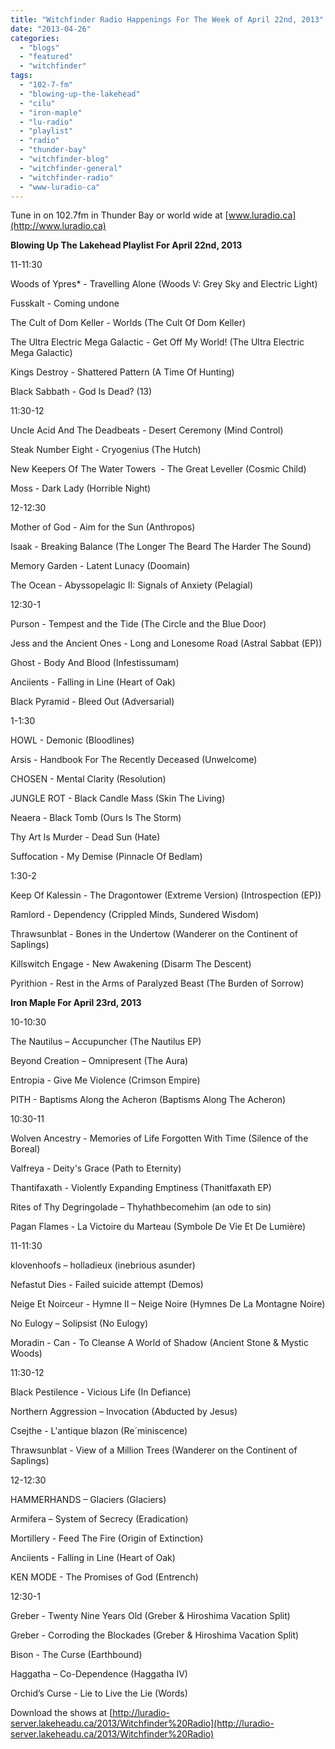 ```yaml
---
title: "Witchfinder Radio Happenings For The Week of April 22nd, 2013"
date: "2013-04-26"
categories: 
  - "blogs"
  - "featured"
  - "witchfinder"
tags: 
  - "102-7-fm"
  - "blowing-up-the-lakehead"
  - "cilu"
  - "iron-maple"
  - "lu-radio"
  - "playlist"
  - "radio"
  - "thunder-bay"
  - "witchfinder-blog"
  - "witchfinder-general"
  - "witchfinder-radio"
  - "www-luradio-ca"
---
```


Tune in on 102.7fm in Thunder Bay or world wide at [www.luradio.ca](http://www.luradio.ca)

**Blowing Up The Lakehead Playlist For April 22nd, 2013**

11-11:30

Woods of Ypres\* - Travelling Alone (Woods V: Grey Sky and Electric Light)

Fusskalt - Coming undone

The Cult of Dom Keller - Worlds (The Cult Of Dom Keller)

The Ultra Electric Mega Galactic - Get Off My World! (The Ultra Electric Mega Galactic)

Kings Destroy - Shattered Pattern (A Time Of Hunting)

Black Sabbath - God Is Dead? (13)

11:30-12

Uncle Acid And The Deadbeats - Desert Ceremony (Mind Control)

Steak Number Eight - Cryogenius (The Hutch)

New Keepers Of The Water Towers  - The Great Leveller (Cosmic Child)

Moss - Dark Lady (Horrible Night)

12-12:30

Mother of God - Aim for the Sun (Anthropos)

Isaak - Breaking Balance (The Longer The Beard The Harder The Sound)

Memory Garden - Latent Lunacy (Doomain)

The Ocean - Abyssopelagic II: Signals of Anxiety (Pelagial)

12:30-1

Purson - Tempest and the Tide (The Circle and the Blue Door)

Jess and the Ancient Ones - Long and Lonesome Road (Astral Sabbat (EP))

Ghost - Body And Blood (Infestissumam)

Anciients - Falling in Line (Heart of Oak)

Black Pyramid - Bleed Out (Adversarial)

1-1:30

HOWL - Demonic (Bloodlines)

Arsis - Handbook For The Recently Deceased (Unwelcome)

CHOSEN - Mental Clarity (Resolution)

JUNGLE ROT - Black Candle Mass (Skin The Living)

Neaera - Black Tomb (Ours Is The Storm)

Thy Art Is Murder - Dead Sun (Hate)

Suffocation - My Demise (Pinnacle Of Bedlam)

1:30-2

Keep Of Kalessin - The Dragontower (Extreme Version) (Introspection (EP))

Ramlord - Dependency (Crippled Minds, Sundered Wisdom)

Thrawsunblat - Bones in the Undertow (Wanderer on the Continent of Saplings)

Killswitch Engage - New Awakening (Disarm The Descent)

Pyrithion - Rest in the Arms of Paralyzed Beast (The Burden of Sorrow)

**Iron Maple For April 23rd, 2013**

10-10:30

The Nautilus – Accupuncher (The Nautilus EP)

Beyond Creation – Omnipresent (The Aura)

Entropia - Give Me Violence (Crimson Empire)

PITH - Baptisms Along the Acheron (Baptisms Along The Acheron)

10:30-11

Wolven Ancestry - Memories of Life Forgotten With Time (Silence of the Boreal)

Valfreya - Deity's Grace (Path to Eternity)

Thantifaxath - Violently Expanding Emptiness (Thanitfaxath EP)

Rites of Thy Degringolade – Thyhathbecomehim (an ode to sin)

Pagan Flames - La Victoire du Marteau (Symbole De Vie Et De Lumière)

11-11:30

klovenhoofs – holladieux (inebrious asunder)

Nefastut Dies - Failed suicide attempt (Demos)

Neige Et Noirceur - Hymne II – Neige Noire (Hymnes De La Montagne Noire)

No Eulogy – Solipsist (No Eulogy)

Moradin - Can - To Cleanse A World of Shadow (Ancient Stone & Mystic Woods)

11:30-12

Black Pestilence - Vicious Life (In Defiance)

Northern Aggression – Invocation (Abducted by Jesus)

Csejthe - L'antique blazon (Re´miniscence)

Thrawsunblat - View of a Million Trees (Wanderer on the Continent of Saplings)

12-12:30

HAMMERHANDS – Glaciers (Glaciers)

Armifera – System of Secrecy (Eradication)

Mortillery - Feed The Fire (Origin of Extinction)

Anciients - Falling in Line (Heart of Oak)

KEN MODE - The Promises of God (Entrench)

12:30-1

Greber - Twenty Nine Years Old (Greber & Hiroshima Vacation Split)

Greber - Corroding the Blockades (Greber & Hiroshima Vacation Split)

Bison - The Curse (Earthbound)

Haggatha – Co-Dependence (Haggatha IV)

Orchid’s Curse - Lie to Live the Lie (Words)

Download the shows at [http://luradio-server.lakeheadu.ca/2013/Witchfinder%20Radio](http://luradio-server.lakeheadu.ca/2013/Witchfinder%20Radio)

